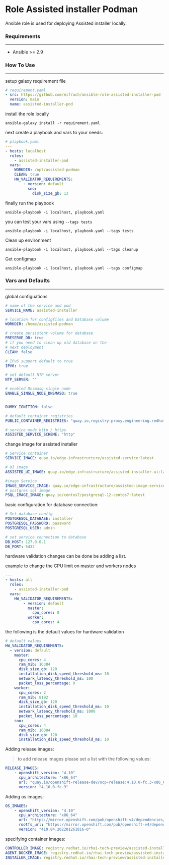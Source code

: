 # Role Assisted installer Podman

Ansible role is used for deploying Assisted installer locally.


### **Requirements** 
---
-  Ansible >= 2.9


### **How To Use**
---
setup galaxy requirement file

```yaml
# requirement.yaml
- src: https://github.com/eifrach/ansible-role-assisted-installer-pod
  version: main
  name: assisted-installer-pod
```
install the role locally
```shell
ansible-galaxy install -r requirement.yaml
```

next create a playbook and vars to your needs:
```yaml
# playbook.yaml
---
- hosts: localhost
  roles:
    - assisted-installer-pod
  vars:
    WORKDIR: /opt/assisted-podman
    CLEAN: true
    HW_VALIDATOR_REQUIREMENTS:
        - version: default
          sno:
            disk_size_gb: 13
```
finally run the playbook
```shell
ansible-playbook -i localhost, playbook.yaml
```

you can test your vars using `--tags tests`

```shell
ansible-playbook -i localhost, playbook.yaml --tags tests
```

Clean up environment
```shell
ansible-playbook -i localhost, playbook.yaml --tags cleanup
```

Get configmap
```shell
ansible-playbook -i localhost, playbook.yaml --tags configmap
```


### **Vars and Defaults**
---
global configuations
```yaml
# name of the service and pod
SERVICE_NAME: assisted-installer

# location for configfiles and Database volume
WORKDIR: /home/assisted-podman

# create persistent volume for database
PRESERVE_DB: true
# if you need to clean up old database on the 
# next deployment
CLEAN: false

# IPv6 support default to true
IPV6: true

# set default NTP server
NTP_SERVER: ""

# enabled Dnsmasq single node
ENABLE_SINGLE_NODE_DNSMASQ: true


DUMMY_IGNITION: false

# default container registries 
PUBLIC_CONTAINER_REGISTRIES: "quay.io,registry-proxy.engineering.redhat.com"

# service mode http / https
ASSISTED_SERVICE_SCHEME: "http"
```

change image for assisted installer
```yaml
# Service container
SERVICE_IMAGE: quay.io/edge-infrastructure/assisted-service:latest

# UI image
ASSISTED_UI_IMAGE: quay.io/edge-infrastructure/assisted-installer-ui:latest

#image Service
IMAGE_SERVICE_IMAGE: quay.io/edge-infrastructure/assisted-image-service:latest
# postgres sql image 
PSQL_IMAGE_IMAGE: quay.io/centos7/postgresql-12-centos7:latest
```


basic configuration for database connection:
```yaml
# Set database config
POSTGRESQL_DATABASE: installer
POSTGRESQL_PASSWORD: password
POSTGRESQL_USER: admin

# set service connection to database
DB_HOST: 127.0.0.1
DB_PORT: 5432
```

hardware validation changes can be done be adding a list.

example to change the CPU limit on master and workers nodes
```yaml
---
- hosts: all
  roles:
    - assisted-installer-pod
  vars:
    HW_VALIDATOR_REQUIREMENTS:
        - version: default
          master:
            cpu_cores: 8 
          worker:
            cpu_cores: 4
```

the following is the default values for hardware validation
```yaml
# default values 
HW_VALIDATOR_REQUIREMENTS:
  - version: default
    master:
      cpu_cores: 4
      ram_mib: 16384
      disk_size_gb: 120
      installation_disk_speed_threshold_ms: 10
      network_latency_threshold_ms: 100
      packet_loss_percentage: 0
    worker:  
      cpu_cores: 2
      ram_mib: 8192
      disk_size_gb: 120
      installation_disk_speed_threshold_ms: 10
      network_latency_threshold_ms: 1000
      packet_loss_percentage: 10
    sno: 
      cpu_cores: 4
      ram_mib: 16384
      disk_size_gb: 120
      installation_disk_speed_threshold_ms: 10
```

Adding release images:
> to add release images please set a list with the following values:

```yaml
RELEASE_IMAGES:
    - openshift_version: "4.10"
      cpu_architecture: "x86_64"
      url: "quay.io/openshift-release-dev/ocp-release:4.10.0-fc.3-x86_64"
      version: "4.10.0-fc-3"
```

Adding os images: 
```yaml
OS_IMAGES:
    - openshift_version: "4.10"
      cpu_architecture: "x86_64"
      url: "https://mirror.openshift.com/pub/openshift-v4/dependencies/rhcos/pre-release/4.10.0-fc.3/rhcos-4.10.0-fc.3-x86_64-live.x86_64.iso"
      rootfs_url: "https://mirror.openshift.com/pub/openshift-v4/dependencies/rhcos/pre-release/4.10.0-fc.3/rhcos-4.10.0-fc.3-x86_64-live-rootfs.x86_64.img"
      version: "410.84.202201261816-0"
```

specifying container images:
```yaml
CONTROLLER_IMAGE: registry.redhat.io/rhai-tech-preview/assisted-installer-reporter-rhel8:v1.0.0-151
AGENT_DOCKER_IMAGE: registry.redhat.io/rhai-tech-preview/assisted-installer-agent-rhel8:v1.0.0-82
INSTALLER_IMAGE: registry.redhat.io/rhai-tech-preview/assisted-installer-rhel8:v1.0.0-116
```

